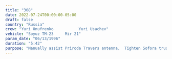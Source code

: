 ```yaml
---
title: "308"
date: 2022-07-24T00:00:00-05:00
draft: false
country: "Russia"
crew: "Yuri Onufrenko           Yuri Usachev"
vehicle: "Soyuz TM-23     Mir 21"
param_date: "06/13/1996"
duration: "5:42"
purpose: "Manually assist Priroda Travers antenna.  Tighten Sofora truss fasteners.  Retrieve samples and secure Rapana truss to Sofora.  Install and deploy Ferma-3 truss experiment"
---
```

